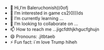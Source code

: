 - 👋 Hi,I’m Baleruchonish))0ofj
- 👀 I’m interested in game cs2)0)))ds
- 🌱 I’m currently learning ...
- 💞️ I’m looking to collaborate on ...
- 📫 How to reach me ...jigcfdthjkhgucfghujn
- 😄 Pronouns: .jitbtaeb
- ⚡ Fun fact: i`m love Trump hiheh
<!---trhgtyjergfredbw
Baleruchonish/Baleruchonish is a ✨ special ✨ repository because its `README.md` (this file) appears on your GitHub profile.
You can click the Preview link to take a look at your changes.
--->
